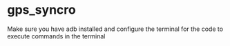 # gps_syncro
Make sure you have adb installed and configure the terminal for the code to execute commands in the terminal
